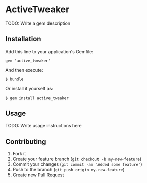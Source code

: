 # ActiveTweaker

TODO: Write a gem description

## Installation

Add this line to your application's Gemfile:

    gem 'active_tweaker'

And then execute:

    $ bundle

Or install it yourself as:

    $ gem install active_tweaker

## Usage

TODO: Write usage instructions here

## Contributing

1. Fork it
2. Create your feature branch (`git checkout -b my-new-feature`)
3. Commit your changes (`git commit -am 'Added some feature'`)
4. Push to the branch (`git push origin my-new-feature`)
5. Create new Pull Request
